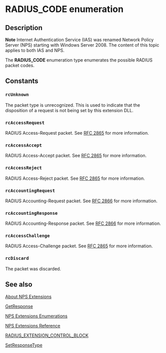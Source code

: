 # RADIUS_CODE enumeration

## Description

**Note** Internet Authentication Service (IAS) was renamed Network Policy Server (NPS) starting with Windows Server 2008. The content of this topic applies to both IAS and NPS.

The
**RADIUS_CODE** enumeration type enumerates the possible RADIUS packet codes.

## Constants

### `rcUnknown`

The packet type is unrecognized. This is used to indicate that the disposition of a request is not being set by this extension DLL.

### `rcAccessRequest`

RADIUS Access-Request packet. See
[RFC 2865](https://www.ietf.org/rfc/rfc2865.txt) for more information.

### `rcAccessAccept`

RADIUS Access-Accept packet. See
[RFC 2865](https://www.ietf.org/rfc/rfc2865.txt) for more information.

### `rcAccessReject`

RADIUS Access-Reject packet. See
[RFC 2865](https://www.ietf.org/rfc/rfc2865.txt) for more information.

### `rcAccountingRequest`

RADIUS Accounting-Request packet. See
[RFC 2866](https://www.ietf.org/rfc/rfc2866.txt) for more information.

### `rcAccountingResponse`

RADIUS Accounting-Response packet. See
[RFC 2866](https://www.ietf.org/rfc/rfc2866.txt) for more information.

### `rcAccessChallenge`

RADIUS Access-Challenge packet. See
[RFC 2865](https://www.ietf.org/rfc/rfc2865.txt) for more information.

### `rcDiscard`

The packet was discarded.

## See also

[About NPS Extensions](https://learn.microsoft.com/windows/desktop/Nps/ias-about-internet-authentication-service)

[GetResponse](https://learn.microsoft.com/previous-versions/ms688270(v=vs.85))

[NPS Extensions Enumerations](https://learn.microsoft.com/windows/desktop/Nps/ias-internet-authentication-service-enumerations)

[NPS Extensions Reference](https://learn.microsoft.com/windows/desktop/Nps/ias-internet-authentication-service-reference)

[RADIUS_EXTENSION_CONTROL_BLOCK](https://learn.microsoft.com/windows/desktop/api/authif/ns-authif-radius_extension_control_block)

[SetResponseType](https://learn.microsoft.com/previous-versions/ms688462(v=vs.85))